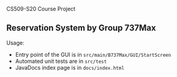 CS509-S20 Course Project 
## Reservation System by Group 737Max

Usage:
- Entry point of the GUI is in `src/main/B737Max/GUI/StartScreen`
- Automated unit tests are in `src/test`
- JavaDocs index page is in `docs/index.html`

 

